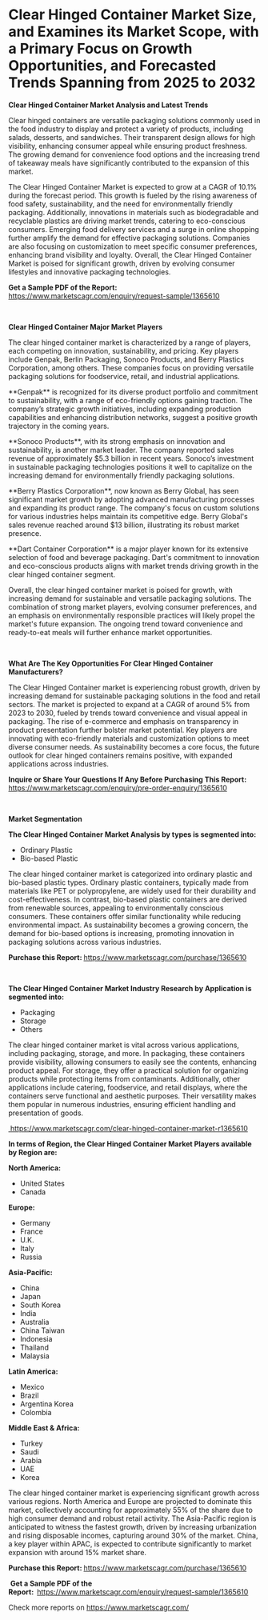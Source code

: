 <p><h1>Clear Hinged Container Market Size, and Examines its Market Scope, with a Primary Focus on Growth Opportunities, and Forecasted Trends Spanning from 2025 to 2032</h1></p><p><strong>Clear Hinged Container Market Analysis and Latest Trends</strong></p>
<p><p>Clear hinged containers are versatile packaging solutions commonly used in the food industry to display and protect a variety of products, including salads, desserts, and sandwiches. Their transparent design allows for high visibility, enhancing consumer appeal while ensuring product freshness. The growing demand for convenience food options and the increasing trend of takeaway meals have significantly contributed to the expansion of this market.</p><p>The Clear Hinged Container Market is expected to grow at a CAGR of 10.1% during the forecast period. This growth is fueled by the rising awareness of food safety, sustainability, and the need for environmentally friendly packaging. Additionally, innovations in materials such as biodegradable and recyclable plastics are driving market trends, catering to eco-conscious consumers. Emerging food delivery services and a surge in online shopping further amplify the demand for effective packaging solutions. Companies are also focusing on customization to meet specific consumer preferences, enhancing brand visibility and loyalty. Overall, the Clear Hinged Container Market is poised for significant growth, driven by evolving consumer lifestyles and innovative packaging technologies.</p></p>
<p><strong>Get a Sample PDF of the Report:&nbsp;</strong> <a href="https://www.marketscagr.com/enquiry/request-sample/1365610?utm_campaign=2471&utm_medium=2&utm_source=Github&utm_content=ia&utm_term=22032025&utm_id=clear-hinged-container">https://www.marketscagr.com/enquiry/request-sample/1365610</a></p>
<p>&nbsp;</p>
<p><strong>Clear Hinged Container Major Market Players</strong></p>
<p><p>The clear hinged container market is characterized by a range of players, each competing on innovation, sustainability, and pricing. Key players include Genpak, Berlin Packaging, Sonoco Products, and Berry Plastics Corporation, among others. These companies focus on providing versatile packaging solutions for foodservice, retail, and industrial applications.</p><p>**Genpak** is recognized for its diverse product portfolio and commitment to sustainability, with a range of eco-friendly options gaining traction. The company’s strategic growth initiatives, including expanding production capabilities and enhancing distribution networks, suggest a positive growth trajectory in the coming years.</p><p>**Sonoco Products**, with its strong emphasis on innovation and sustainability, is another market leader. The company reported sales revenue of approximately $5.3 billion in recent years. Sonoco’s investment in sustainable packaging technologies positions it well to capitalize on the increasing demand for environmentally friendly packaging solutions.</p><p>**Berry Plastics Corporation**, now known as Berry Global, has seen significant market growth by adopting advanced manufacturing processes and expanding its product range. The company's focus on custom solutions for various industries helps maintain its competitive edge. Berry Global's sales revenue reached around $13 billion, illustrating its robust market presence.</p><p>**Dart Container Corporation** is a major player known for its extensive selection of food and beverage packaging. Dart's commitment to innovation and eco-conscious products aligns with market trends driving growth in the clear hinged container segment.</p><p>Overall, the clear hinged container market is poised for growth, with increasing demand for sustainable and versatile packaging solutions. The combination of strong market players, evolving consumer preferences, and an emphasis on environmentally responsible practices will likely propel the market's future expansion. The ongoing trend toward convenience and ready-to-eat meals will further enhance market opportunities.</p></p>
<p>&nbsp;</p>
<p><strong>What Are The Key Opportunities For Clear Hinged Container Manufacturers?</strong></p>
<p><p>The Clear Hinged Container market is experiencing robust growth, driven by increasing demand for sustainable packaging solutions in the food and retail sectors. The market is projected to expand at a CAGR of around 5% from 2023 to 2030, fueled by trends toward convenience and visual appeal in packaging. The rise of e-commerce and emphasis on transparency in product presentation further bolster market potential. Key players are innovating with eco-friendly materials and customization options to meet diverse consumer needs. As sustainability becomes a core focus, the future outlook for clear hinged containers remains positive, with expanded applications across industries.</p></p>
<p><strong>Inquire or Share Your Questions If Any Before Purchasing This Report:</strong> <a href="https://www.marketscagr.com/enquiry/pre-order-enquiry/1365610?utm_campaign=2471&utm_medium=2&utm_source=Github&utm_content=ia&utm_term=22032025&utm_id=clear-hinged-container">https://www.marketscagr.com/enquiry/pre-order-enquiry/1365610</a></p>
<p>&nbsp;</p>
<p><strong>Market Segmentation</strong></p>
<p><strong>The Clear Hinged Container Market Analysis by types is segmented into:</strong></p>
<p><ul><li>Ordinary Plastic</li><li>Bio-based Plastic</li></ul></p>
<p><p>The clear hinged container market is categorized into ordinary plastic and bio-based plastic types. Ordinary plastic containers, typically made from materials like PET or polypropylene, are widely used for their durability and cost-effectiveness. In contrast, bio-based plastic containers are derived from renewable sources, appealing to environmentally conscious consumers. These containers offer similar functionality while reducing environmental impact. As sustainability becomes a growing concern, the demand for bio-based options is increasing, promoting innovation in packaging solutions across various industries.</p></p>
<p><strong>Purchase this Report:&nbsp;</strong><a href="https://www.marketscagr.com/purchase/1365610?utm_campaign=2471&utm_medium=2&utm_source=Github&utm_content=ia&utm_term=22032025&utm_id=clear-hinged-container">https://www.marketscagr.com/purchase/1365610</a></p>
<p>&nbsp;</p>
<p><strong>The Clear Hinged Container Market Industry Research by Application is segmented into:</strong></p>
<p><ul><li>Packaging</li><li>Storage</li><li>Others</li></ul></p>
<p><p>The clear hinged container market is vital across various applications, including packaging, storage, and more. In packaging, these containers provide visibility, allowing consumers to easily see the contents, enhancing product appeal. For storage, they offer a practical solution for organizing products while protecting items from contaminants. Additionally, other applications include catering, foodservice, and retail displays, where the containers serve functional and aesthetic purposes. Their versatility makes them popular in numerous industries, ensuring efficient handling and presentation of goods.</p></p>
<p><a href="https://www.marketscagr.com/clear-hinged-container-market-r1365610?utm_campaign=2471&utm_medium=2&utm_source=Github&utm_content=ia&utm_term=22032025&utm_id=clear-hinged-container">&nbsp;https://www.marketscagr.com/clear-hinged-container-market-r1365610</a></p>
<p><strong>In terms of Region, the Clear Hinged Container Market Players available by Region are:</strong></p>
<p>
    <p> <strong> North America: </strong>
        <ul>
            <li>United States</li>
            <li>Canada</li>
        </ul>
        </p> 
    <p> <strong> Europe: </strong>
        <ul>
            <li>Germany</li>
            <li>France</li>
            <li>U.K.</li>
            <li>Italy</li>
            <li>Russia</li>
        </ul>
        </p> 
    <p> <strong> Asia-Pacific: </strong>
        <ul>
            <li>China</li>
            <li>Japan</li>
            <li>South Korea</li>
            <li>India</li>
            <li>Australia</li>
            <li>China Taiwan</li>
            <li>Indonesia</li>
            <li>Thailand</li>
            <li>Malaysia</li>
        </ul>
        </p> 
    <p> <strong> Latin America: </strong>
        <ul>
            <li>Mexico</li>
            <li>Brazil</li>
            <li>Argentina Korea</li>
            <li>Colombia</li>
        </ul>
        </p> 
    <p> <strong> Middle East & Africa: </strong>
        <ul>
            <li>Turkey</li>
            <li>Saudi</li>
            <li>Arabia</li>
            <li>UAE</li>
            <li>Korea</li>
        </ul>
    </p>
    </p>
<p><p>The clear hinged container market is experiencing significant growth across various regions. North America and Europe are projected to dominate this market, collectively accounting for approximately 55% of the share due to high consumer demand and robust retail activity. The Asia-Pacific region is anticipated to witness the fastest growth, driven by increasing urbanization and rising disposable incomes, capturing around 30% of the market. China, a key player within APAC, is expected to contribute significantly to market expansion with around 15% market share.</p></p>
<p><strong>Purchase this Report: </strong><a href="https://www.marketscagr.com/purchase/1365610?utm_campaign=2471&utm_medium=2&utm_source=Github&utm_content=ia&utm_term=22032025&utm_id=clear-hinged-container">https://www.marketscagr.com/purchase/1365610</a></p>
<p>&nbsp;<strong>Get a Sample PDF of the Report:&nbsp;&nbsp;</strong><a href="https://www.marketscagr.com/enquiry/request-sample/1365610?utm_campaign=2471&utm_medium=2&utm_source=Github&utm_content=ia&utm_term=22032025&utm_id=clear-hinged-container">https://www.marketscagr.com/enquiry/request-sample/1365610</a></p>
<p><strong></strong></p>
<p>Check more reports on <a href="https://www.marketscagr.com/?utm_campaign=2471&utm_medium=2&utm_source=Github&utm_content=ia&utm_term=22032025&utm_id=clear-hinged-container">https://www.marketscagr.com/</a></p>
